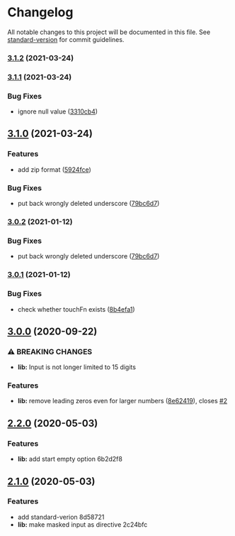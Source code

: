 # Changelog

All notable changes to this project will be documented in this file. See [standard-version](https://github.com/conventional-changelog/standard-version) for commit guidelines.

### [3.1.2](https://github.com/stumpam/ngx-masked-input/compare/v3.1.1...v3.1.2) (2021-03-24)

### [3.1.1](https://github.com/stumpam/ngx-masked-input/compare/v3.1.0...v3.1.1) (2021-03-24)


### Bug Fixes

* ignore null value ([3310cb4](https://github.com/stumpam/ngx-masked-input/commit/3310cb4fecf0ee5ba637afad676c4d5352e7f7fd))

## [3.1.0](https://github.com/stumpam/ngx-masked-input/compare/v3.0.1...v3.1.0) (2021-03-24)


### Features

* add zip format ([5924fce](https://github.com/stumpam/ngx-masked-input/commit/5924fce20d15a97c23dcb6e0aefaa6990a10cd36))


### Bug Fixes

* put back wrongly deleted underscore ([79bc6d7](https://github.com/stumpam/ngx-masked-input/commit/79bc6d70dc2aa3d82dacee3b654309bb52aeb60a))

### [3.0.2](https://github.com/stumpam/ngx-masked-input/compare/v3.0.1...v3.0.2) (2021-01-12)


### Bug Fixes

* put back wrongly deleted underscore ([79bc6d7](https://github.com/stumpam/ngx-masked-input/commit/79bc6d70dc2aa3d82dacee3b654309bb52aeb60a))

### [3.0.1](https://github.com/stumpam/ngx-masked-input/compare/v3.0.0...v3.0.1) (2021-01-12)


### Bug Fixes

* check whether touchFn exists ([8b4efa1](https://github.com/stumpam/ngx-masked-input/commit/8b4efa13d5f0f46f09106296a634ce98a00126c3))

## [3.0.0](https://github.com/stumpam/ngx-masked-input/compare/v2.2.0...v3.0.0) (2020-09-22)


### ⚠ BREAKING CHANGES

* **lib:** Input is not longer limited to 15 digits

### Features

* **lib:** remove leading zeros even for larger numbers ([8e62419](https://github.com/stumpam/ngx-masked-input/commit/8e62419fed20534e5027bab214ecc74a16de7966)), closes [#2](https://github.com/stumpam/ngx-masked-input/issues/2)

## [2.2.0](///compare/v2.1.0...v2.2.0) (2020-05-03)


### Features

* **lib:** add start empty option 6b2d2f8

## [2.1.0](///compare/v1.1.0...v2.1.0) (2020-05-03)


### Features

* add standard-verion 8d58721
* **lib:** make masked input as directive 2c24bfc
